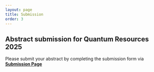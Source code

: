 ```yaml
---
layout: page
title: Submission
order: 3
---
```


## Abstract submission for Quantum Resources 2025

Please submit your abstract by completing the submission form via <a href="https://forms.gle/U573dXqnVY5tpC9F9">**Submission Page**</a>

